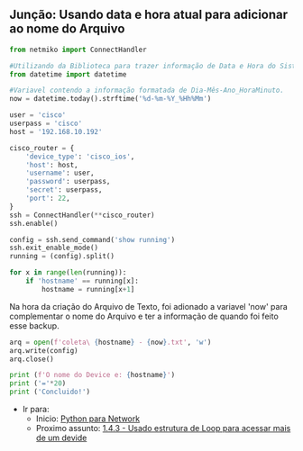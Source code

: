 ## Junção: Usando data e hora atual para adicionar ao nome do Arquivo

```python
from netmiko import ConnectHandler

#Utilizando da Biblioteca para trazer informação de Data e Hora do Sistema.
from datetime import datetime

#Variavel contendo a informação formatada de Dia-Mês-Ano_HoraMinuto.
now = datetime.today().strftime('%d-%m-%Y_%Hh%Mm')

user = 'cisco'
userpass = 'cisco'
host = '192.168.10.192'

cisco_router = {
    'device_type': 'cisco_ios',
    'host': host,
    'username': user,
    'password': userpass,
    'secret': userpass,
    'port': 22,
}
ssh = ConnectHandler(**cisco_router)
ssh.enable()

config = ssh.send_command('show running')
ssh.exit_enable_mode()
running = (config).split()

for x in range(len(running)):
    if 'hostname' == running[x]:
        hostname = running[x+1]
```

Na hora da criação do Arquivo de Texto, foi adionado a variavel 'now' para complementar o nome do Arquivo e ter a informação de quando foi feito esse backup.

```python
arq = open(f'coleta\ {hostname} - {now}.txt', 'w')
arq.write(config)
arq.close()

print (f'O nome do Device e: {hostname}')
print ('='*20)
print ('Concluido!')
```

- Ir para: 
    - Inicio: [Python para Network](https://github.com/ozumaru/CiscoDevNet---Python)
    - Proximo assunto: [1.4.3 - Usado estrutura de Loop para acessar mais de um devide](https://github.com/ozumaru/CiscoDevNet---Python/blob/master/Junção/New/1.4.3%20-%20Usado%20estrutura%20de%20Loop%20para%20acessar%20mais%20de%20um%20devide.md)